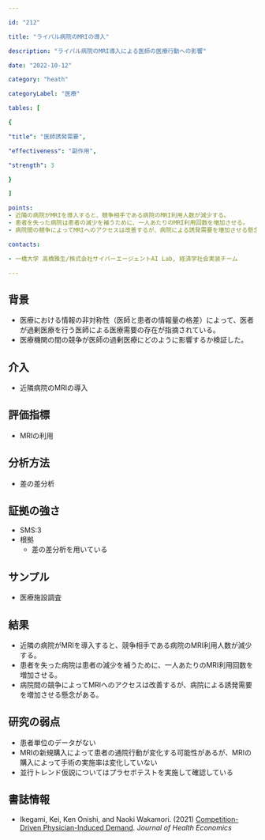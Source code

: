 ```yaml
---

id: "212"

title: "ライバル病院のMRIの導入"

description: "ライバル病院のMRI導入による医師の医療行動への影響"

date: "2022-10-12"

category: "heath"

categoryLabel: "医療"

tables: [

{

"title": "医師誘発需要",

"effectiveness": "副作用",

"strength": 3

}

]

points:
- 近隣の病院がMRIを導入すると、競争相手である病院のMRI利用人数が減少する。
- 患者を失った病院は患者の減少を補うために、一人あたりのMRI利用回数を増加させる。
- 病院間の競争によってMRIへのアクセスは改善するが、病院による誘発需要を増加させる懸念がある。

contacts:

- 一橋大学 高橋雅生/株式会社サイバーエージェントAI Lab, 経済学社会実装チーム

---
```


## 背景
- 医療における情報の非対称性（医師と患者の情報量の格差）によって、医者が過剰医療を行う医師による医療需要の存在が指摘されている。
- 医療機関の間の競争が医師の過剰医療にどのように影響するか検証した。

## 介入
- 近隣病院のMRIの導入

## 評価指標
- MRIの利用

## 分析方法
- 差の差分析

## 証拠の強さ

- SMS:3
- 根拠
    - 差の差分析を用いている

## サンプル
- 医療施設調査

## 結果
- 近隣の病院がMRIを導入すると、競争相手である病院のMRI利用人数が減少する。
- 患者を失った病院は患者の減少を補うために、一人あたりのMRI利用回数を増加させる。
- 病院間の競争によってMRIへのアクセスは改善するが、病院による誘発需要を増加させる懸念がある。

## 研究の弱点
- 患者単位のデータがない
- MRIの新規購入によって患者の通院行動が変化する可能性があるが、MRIの購入によって手術の実施率は変化していない
- 並行トレンド仮説についてはプラセボテストを実施して確認している


## 書誌情報
- Ikegami, Kei, Ken Onishi, and Naoki Wakamori. (2021) [Competition-Driven Physician-Induced Demand](https://doi.org/10.1016/j.jhealeco.2021.102488). J*ournal of Health Economics* 


